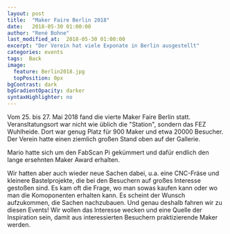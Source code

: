 ```yaml
---
layout: post
title:  "Maker Faire Berlin 2018"
date:   2018-05-30 01:00:00
author: "René Bohne"
last_modified_at:  2018-05-30 01:00:00
excerpt: "Der Verein hat viele Exponate in Berlin ausgestellt"
categories: events
tags:  Back
image:
  feature: Berlin2018.jpg
  topPosition: 0px
bgContrast: dark
bgGradientOpacity: darker
syntaxHighlighter: no
---
```

Vom 25. bis 27. Mai 2018 fand die vierte Maker Faire Berlin statt. Veransltatungsort war nicht wie üblich die "Station", sondern das FEZ Wuhlheide. Dort war genug Platz für 900 Maker und etwa 20000 Besucher. Der Verein hatte einen ziemlich großen Stand oben auf der Gallerie.

Mario hatte sich um den FabScan Pi gekümmert und dafür endlich den lange ersehnten Maker Award erhalten.
<div class="img img--fullContainer img--14xLeading" style="background-image: url({{ site.baseurl_posts_img }}fabscanpi_award.jpg);"></div>

Wir hatten aber auch wieder neue Sachen dabei, u.a. eine CNC-Fräse und kleinere Bastelprojekte, die bei den Besuchern auf großes Interesse gestoßen sind. Es kam oft die Frage, wo man sowas kaufen kann oder wo man die Komoponenten erhalten kann. Es scheint der Wunsch aufzukommen, die Sachen nachzubauen. Und genau deshalb fahren wir zu diesen Events! Wir wollen das Interesse wecken und eine Quelle der Inspiration sein, damit aus interessierten Besuchern praktizierende Maker werden.

<div class="img img--fullContainer img--14xLeading" style="background-image: url({{ site.baseurl_posts_img }}Berlin2018_1.jpg);"></div>
